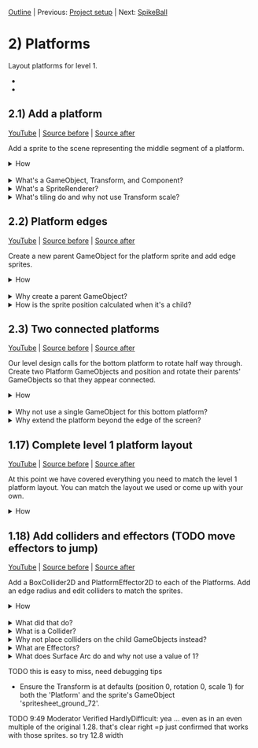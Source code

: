[Outline](README.md) | Previous: [Project setup](C1.md) | Next: [SpikeBall](C3.md)

# 2) Platforms

Layout platforms for level 1.

 - 
 -

## 2.1) Add a platform

[YouTube]() | [Source before](https://github.com/hardlydifficult/2DUnityTutorial/archive/6d5419dfad076bb91221446e8fe4995107efa6c2.zip) | [Source after](https://github.com/hardlydifficult/2DUnityTutorial/archive/4b68dff87f90f788db668273d16e6539374689b0.zip)


Add a sprite to the scene representing the middle segment of a platform.  

<details><summary>How</summary>

**Add a platform**:

 - Click and drag the platform sprite you want to use into the Scene window. 
   - We are using **stoneHalf_mid**. 
 
<img src="http://i.imgur.com/18FoRqa.png" width=300px />

<br>**Tile the width**:

 - In the Hierarchy window, select the 'stoneHalf_mid' GameObject.
 - In the Inspector, under the SpriteRenderer component:
   - Draw Mode: Tiled
   - New Size options appear: 
      - Width: 23.04

<img src="http://i.imgur.com/YrWdODZ.png" width=300px />

<hr></details><br>
<details><summary>What's a GameObject, Transform, and Component?</summary>

Everything you see and interact with in a game is driven by GameObjects.  Typically a GameObject represents a single logical object in the world (e.g. a character).  It may be composed of child GameObjects, each responsible for part of the display and/or behaviour. It may also hold various components.  

A component is a set of logic (i.e. code) which may be added to a GameObject, or child GameObject, and is exposed in the 'Inspector' window for the GameObject you have selected in the 'Hierarchy'.  A GameObject may have any number of components and those components may by configured to customize the behaviour for that specific object.  

Unity has a number of components available out of the box, we will be using several Unity components in this tutorial and will be making many custom components as well.

A Transform component manages the GameObject's position, rotation and scale.  Every GameObject, including child GameObjects, have a Transform. Occasionally you will encounter a GameObject that has nothing rendered on screen.  In these cases the Transform is often completely ignored but may not be removed.

<hr></details>
<details><summary>What's a SpriteRenderer?</summary>

SpriteRenderer is a Unity component which renders a sprite on screen.  When we drag and dropped the sprite, a GameObject was created with a SpriteRenderer component automatically added.

Select the GameObject in the 'Hierarchy' to view the SpriteRenderer component for this object in the 'Inspector'.  Here several options are available for modifying how the sprite is rendered.  For example:

 - Sprite: This is the sprite image to render.  It was populated automatically when you created the GameObject with drag/drop.
 - Color: White is the default, displaying the sprite as it was created by the artist.  Changing this color modifies the sprite's appearance.  You can also use the alpha value here to make a sprite transparent.

<hr></details>
<details><summary>What's tiling do and why not use Transform scale?</summary>

Tiling causes a sprite to repeat as it gets larger, instead of stretching like would happen when using transform scale.

<img src="http://i.imgur.com/ejbs3RK.png" width=300px />

We wanted to start with a platform that covers most of the screen.  When we attach edges to these platforms we want patterns to line up.  If the width does not tile evenly, you may have only part of the pattern on the edges making it harder to align with other platforms.

To avoid this issue we scale by an even multiple of the original size.  For this sprite the original is 1.28 and we are using 8 times that (i.e. 23.04)

<hr></details>

## 2.2) Platform edges

[YouTube]() | [Source before](https://github.com/hardlydifficult/2DUnityTutorial/archive/4b68dff87f90f788db668273d16e6539374689b0.zip) | [Source after](https://github.com/hardlydifficult/2DUnityTutorial/archive/cb7fbb0f9d294f8bac024087de5ad472cbeda5a0.zip)

Create a new parent GameObject for the platform sprite and add edge sprites.

<details><summary>How</summary>

**Create a parent Platform**:

 - In the Hierarchy, right click and 'Create Empty'.
   - Rename to "Platform".
 - Drag and drop the sprite (stoneHalf_mid) onto the Platform GameObject.  
 
It should appear indented under Platform in the Hierarchy:

<img src="http://i.imgur.com/IllhBOm.png" width=150px />

 - Change the child sprite's Transform to position (0, 0, 0).

<img src="http://i.imgur.com/im0aDAx.png" width=300px />

<br>**Add rounded edges**:

 - Drag in the rounded edge sprites. 
   - We are using **stoneHalf_left** and **right**. 
 - Add them both to the parent Platform.
 - Select the move tool:
   - Position the edges away from the middle segment.

<img src="http://i.imgur.com/bYsJhjs.png" width=150px />

 - Use Vertex Snap to position the edge next to the main platform:
   - Hold V to enable Vertex Snap mode.
   - A box appears for each anchor point (e.g. the corners of the sprite).  Hover over one of the corners.
   - Click and drag the box.  The sprite should snap perfectly with other anchor points in the world.

<img src="http://i.imgur.com/ixISV5e.gif" width=300px />

 - Repeat for both edges.

<hr></details><br>
<details><summary>Why create a parent GameObject?</summary>

Most of the platforms we will be creating require multiple different sprites to display correctly.  We tackle this in the next section.  Even for platforms which are represented with a single sprite, it's nice to be consistent across all of our platforms.

The implications of using a parent GameObject or not will be more clear when we start to add game mechanics later in the tutorial.

<hr></details>
<details><summary>How is the sprite position calculated when it's a child?</summary>

When a GameObject is a child of another GameObject, it's position, rotation, and scale are the combination of the child's Transform and the parent's Transform (via matrix multiplication).  

Typically all Transform updates during the game and in level design are done to the parent GameObject.  Child Transforms are often static offsets from the center of the parent GameObject.  e.g. we'll be adding rounded edges to the platform, which will require an x offset so they are positioned next to the middle segment.

<hr></details>

## 2.3) Two connected platforms

[YouTube]() | [Source before](https://github.com/hardlydifficult/2DUnityTutorial/archive/cb7fbb0f9d294f8bac024087de5ad472cbeda5a0.zip) | [Source after](https://github.com/hardlydifficult/2DUnityTutorial/archive/242333dfd1379ef49e6ac66a12fe326565555136.zip)

Our level design calls for the bottom platform to rotate half way through.  Create two Platform GameObjects and position and rotate their parents' GameObjects so that they appear connected.

<details><summary>How</summary>

 - Use two copies of the Platform GameObject.
   - Select and copy / paste or right click and 'Duplicate'.
 - Position the parent GameObjects: 
   - Place both Platforms near the bottom of the screen, side by side. 
   - Raise the right Platform above the left.
 - Delete the rounded edges from both Platforms.
   - We don't need any edges here - in the middle they overlap, and the sides are off screen.

<img src="http://i.imgur.com/yZ2JVEt.png" width=500px>

 - Select the parent GameObject for the Platform on the right:
   - Use the rotate tool to modify the Transform's rotation Z value to about 4.

<img src="http://i.imgur.com/3s1bSBb.png" width=150px>
<br>
<img src=http://i.imgur.com/WDaf6HW.gif width=300px>

 - Use the move tool and with Vertex Snap (hold V):
   - Grab the bottom left anchor of the platform on the right and snap it to the platform on the left.

<img src=http://i.imgur.com/AKlw0IC.gif width=300px>

 - Zero the child sprite's position:
   - Select the child sprite from the Platform on the right.
   - Drag it out of the parent.

<img src=http://i.imgur.com/obDKCSl.png width=150px>

 - Copy the Transform component from the sprite you just dragged out.

<img src=http://i.imgur.com/pcB7IKW.png width=300px>

 - Select the parent GameObject and paste the Component Values on the Transform.
 - Drag the sprite back onto the parent.

If done correctly, the child should now have a position and rotation of 0 but still appear rotated because of the parent Transform.

<hr></details><br>
<details><summary>Why not use a single GameObject for this bottom platform?</summary>

Up next we will be adding colliders to these platforms.  There are several ways this could be handled, as is always the case with GameDev. We will be placing BoxCollider2Ds on our Platforms' parent GameObjects.  This works great when the parent is a middle sprite segment along with a rounded corner sprite - but does not work as well when the platform changes it's rotation half way through.

<hr></details>
<details><summary>Why extend the platform beyond the edge of the screen?</summary>

The width of the world players are going to see is fixed so you could argue that extending over the edge is not necessary.  I recommend this to ensure there are no unexpected gaps at the edge and to leave some flexibility for future mechanics, including:

 - Allow some enemies to continue off screen and use the platform we can't see before returning to the game.
 - Screen shake.  This works by moving the camera up/down/left/right a bit.  Having the platforms extend beyond the edge of the screen allows us to do that without exposing gaps.

<hr></details>


## 1.17) Complete level 1 platform layout

[YouTube]() | [Source before](https://github.com/hardlydifficult/2DUnityTutorial/archive/242333dfd1379ef49e6ac66a12fe326565555136.zip) | [Source after]()

At this point we have covered everything you need to match the level 1 platform layout.  You can match the layout we used or come up with your own.

<details><summary>How</summary>


The basic steps are:

 - Copy a parent Platform to start from.
 - Modify the tile 'Width' for the middle segment as needed.  Platforms should extend off the screen a bit.
 - Use Vertex Snap to position the edge sprites.
 - Move and rotate the sprite by modifying the parent GameObject, leaving the children at position and rotation 0, with the exception of the corner sprites which have an X position.
 - You can delete the rounded edges which are completely off screen.

Optionally, you can rename the platform GameObjects and organize your platforms by placing them in a parent GameObject.  e.g.:

 - Click and drag to re-arrange the platform GameObjects so they appear in the same order in the hierarchy as they do in game.
 - Rename each to represent it's position - e.g. "Level2".
 - Create an Empty GameObject, name it "Platforms".  Ensure that it is a position 0.
 - Select all of your existing platforms (the parent GameObjects) and click and drag them onto "Platforms".

The project should looks something like this, but don't worry about trying to match it perfectly:

<img src="http://i.imgur.com/utVCg6G.png" width=500px />

<hr></details>


## 1.18) Add colliders and effectors (TODO move effectors to jump)

[YouTube]() | [Source before]() | [Source after]()

Add a BoxCollider2D and PlatformEffector2D to each of the Platforms.  Add an edge radius and edit colliders to match the sprites.

<details><summary>How</summary>

 - Select a platform's parent GameObject.
 - Click the 'Add Component' button, type **BoxCollider2D** and select it from the list.
   - Under Box Collider 2D in the Inspector, set 'Edge Radius' to '.1'

<img src="http://i.imgur.com/yM4DRr6.png" width=300px>

 - Click 'Edit Collider' and click/drag the box which appears so that the outer green line encapsulates the platform.
    - Click and then hold Alt while adjusting the sides to pull both sides in evenly.

<img src="http://i.imgur.com/Q4T1KfJ.gif" width=300px />

 - Repeat for each of the platforms.
   - For the bottom platforms which are two connected parent platform GameObjects - allow the colliders to overlap a little.

<img src="http://i.imgur.com/D5gBSiW.gif" width=300px />

<br>Add a PlatformerEffector2D to each platform:

 - Select all of the Platform GameObjects.
   - Add **PlatformEffector2D**.
     - Change the 'Surface Arc' to '35'.
   - Under the BoxCollider2D, select 'Use by Effector'.

</details><br>

<details><summary>What did that do?</summary>

Colliders define an objects shape for the purposes of physical collisions.  We use the edge radius on the box collider in order to smooth out the corners and better match the platform art.

For the bottom platforms, we overlap the colliders for a smooth experience when entities are walking from one to the next.

<br>Add a PlatformerEffector2D to each platform:


The PlatformerEffector2D creates one-way collisions for our platforms.  This allows entities to jump through a platform and land on top -- a common mechanic for platformer games.

Reduce the PlatformerEffector2D Surface Arc disables collisions on the sides of the platforms, preventing the character from sticking to the side in a strange way.

<hr></details>
<details><summary>What is a Collider?</summary>

Colliders are components placed on GameObjects to define their shape for the purposes of physical collisions.  The collider shape may or may not align with the visuals on screen.

Typically colliders match the shape of the art on screen.  For example, they are used to keep the character from falling through the floor or walking through walls, and to cause the character to die when they hit an enemy.

Colliders may also be used as 'triggers' to detect something happening near an object without causing a physical reaction.  For example, an entity could have a second collider twice as large as the entity itself and use that to know when danger is approaching - causing the entity to run the other way.

More on [colliders from Unity](https://docs.unity3d.com/Manual/CollidersOverview.html).

</details>
<details><summary>Why not place colliders on the child GameObjects instead?</summary>

Well, you could!  With GameDev, you'll find there are almost always various ways you could achieve a goal and pros/cons to each.  

Since we are using BoxCollider2D and an Edge radius, getting our sprites to connect with a smooth surface for entities to walk over would be more challenging when the colliders are on the child sprite GameObjects instead of the parent Platform.  

<img src="http://i.imgur.com/QTjSEt7.png" width=50% />

Additionally, fewer colliders may improve your game's performance - however the difference here will not be noticeable.

</details>
<details><summary>What are Effectors?</summary>

Effectors in Unity are easy ways to add various mechanics to the game.  The one-way collision effect we are using here happens to be a very common mechanic for 2D games, so Unity has this component ready to drop in.  

Unity is not doing anything with these components that you technically could not have built yourself in a custom script, but that said adding the one-way effect the PlatformerEffector2D creates would not be easy to do.

Read more about the [various 2d effectors in Unity](https://docs.unity3d.com/Manual/Effectors2D.html) including a conveyor belt, repulsion, and floating effects.

</details>
<details><summary>What does Surface Arc do and why not use a value of 1?</summary>

The surface arc for an effector changes the supported region, in this case the surfaces which are collidable.  By reducing this we are causing the sides to be treated as non-collidable like the bottoms are by default. 

The surface arc is defined in degrees around the Transform's up direction, and compared against the normal of the surface of the collider at the point of collision to determine if effects apply (in this case, if collisions apply).

A very small surface arc still allows the primary use case to work correctly, i.e. you can still stand on platforms.  The sides, where a rounded edge appears, may not be collidable causing the character to fall off prematurely.  

You can adjust the surface arc to find a value that feels good.

</details>





TODO this is easy to miss, need debugging tips 
   - Ensure the Transform is at defaults (position 0, rotation 0, scale 1) for both the 'Platform' and the sprite's GameObject 'spritesheet_ground_72'.


TODO 
9:49  Moderator  Verified  HardlyDifficult: yea ... even as in an even multiple of the original 1.28. that's clear right =p just confirmed that works with those sprites. so try 12.8 width